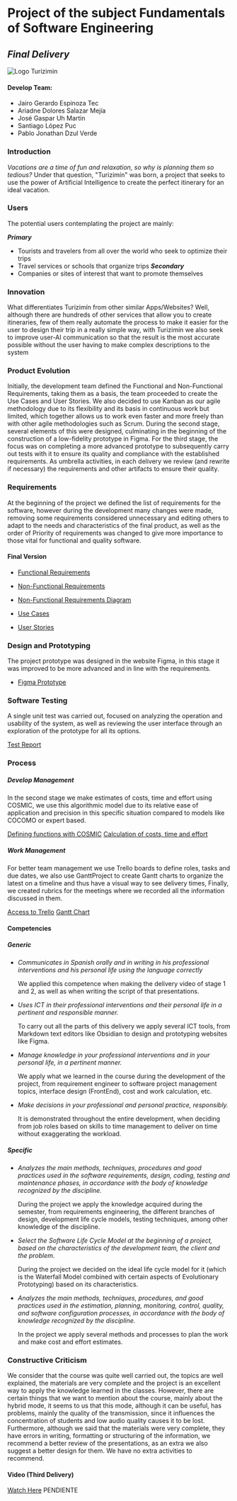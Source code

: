 # Project of the subject Fundamentals of Software Engineering
## *Final Delivery*
![Logo Turizimin](/Assets/TuriziminLogoNBG.png)
#### Develop Team:
- Jairo Gerardo Espinoza Tec
- Ariadne Dolores Salazar Mejía
- José Gaspar Uh Martin
- Santiago López Puc
- Pablo Jonathan Dzul Verde

### Introduction
*Vacations are a time of fun and relaxation, so why is planning them so tedious?*
Under that question, "Turizimín" was born, a project that seeks to use the power of Artificial Intelligence to create the perfect itinerary for an ideal vacation.

### Users
The potential users contemplating the project are mainly:

***Primary***
- Tourists and travelers from all over the world who seek to optimize their trips
- Travel services or schools that organize trips
***Secondary***
- Companies or sites of interest that want to promote themselves

### Innovation
What differentiates Turizimín from other similar Apps/Websites? Well, although there are hundreds of other services that allow you to create itineraries, few of them really automate the process to make it easier for the user to design their trip in a really simple way, with Turizimín we also seek to improve user-AI communication so that the result is the most accurate possible without the user having to make complex descriptions to the system

### Product Evolution

Initially, the development team defined the Functional and Non-Functional Requirements, taking them as a basis, the team proceeded to create the Use Cases and User Stories. We also decided to use Kanban as our agile methodology due to its flexibility and its basis in continuous work but limited, which together allows us to work even faster and more freely than with other agile methodologies such as Scrum.
During the second stage, several elements of this were designed, culminating in the beginning of the construction of a low-fidelity prototype in Figma.
For the third stage, the focus was on completing a more advanced prototype to subsequently carry out tests with it to ensure its quality and compliance with the established requirements.
As umbrella activities, in each delivery we review (and rewrite if necessary) the requirements and other artifacts to ensure their quality.

### Requirements
At the beginning of the project we defined the list of requirements for the software, however during the development many changes were made, removing some requirements considered unnecessary and editing others to adapt to the needs and characteristics of the final product, as well as the order of Priority of requirements was changed to give more importance to those vital for functional and quality software.

#### Final Version
- [Functional Requirements](/Requerimientos/Requerimientos-F.md)
- [Non-Functional Requirements](/Requerimientos/Requerimientos-NF.md)
- [Non-Functional Requirements Diagram](/Requerimientos/Diagrama-Requerimientos-NF.pdf)

- [Use Cases](/Requerimientos/CasosUso-HistoriasUsuario/DiagramaCasosUso.pdf)
- [User Stories](/Requerimientos/CasosUso-HistoriasUsuario/HistoriasUsuario.pdf)

### Design and Prototyping

The project prototype was designed in the website Figma, in this stage it was improved to be more advanced and in line with the requirements.

- [Figma Prototype](https://www.figma.com/file/sYwdK0ifnnBnVqLrTDscOn/Untitled?type=design&node-id=0%3A1&mode=design&t=jspHtt23VnkGViDF-1)

### Software Testing

A single unit test was carried out, focused on analyzing the operation and usability of the system, as well as reviewing the user interface through an exploration of the prototype for all its options.

[Test Report](/Pruebas/ReportePruebas_Prototipo.pdf)

### Process

##### Develop Management

In the second stage we make estimates of costs, time and effort using COSMIC, we use this algorithmic model due to its relative ease of application and precision in this specific situation compared to models like COCOMO or expert based.

[Defining functions with COSMIC](/Gestión/Desarrollo/Cosmic_DF.md)
[Calculation of costs, time and effort](/Gestión/Desarrollo/Calculo_CPE.pdf)

##### Work Management

For better team management we use Trello boards to define roles, tasks and due dates, we also use GanttProject to create Gantt charts to organize the latest on a timeline and thus have a visual way to see delivery times, Finally, we created rubrics for the meetings where we recorded all the information discussed in them.

[Access to Trello](https://trello.com/w/proyectoturizimin/home)
[Gantt Chart](/Gestión/Proyecto/ProyectoTurizimín.png)

#### Competencies

##### Generic
- *Communicates in Spanish orally and in writing in his professional interventions and his personal life using the language correctly*

	We applied this competence when making the delivery video of stage 1 and 2, as well as when writing the script of that presentations.

- *Uses ICT in their professional interventions and their personal life in a pertinent and responsible manner.*

	To carry out all the parts of this delivery we apply several ICT tools, from Markdown text editors like Obsidian to design and prototyping websites like Figma.

- *Manage knowledge in your professional interventions and in your personal life, in a pertinent manner.*

	We apply what we learned in the course during the development of the project, from requirement engineer to software project management topics, interface design (FrontEnd), cost and work calculation, etc.

- *Make decisions in your professional and personal practice, responsibly.*

	It is demonstrated throughout the entire development, when deciding from job roles based on skills to time management to deliver on time without exaggerating the workload.

##### Specific

- *Analyzes the main methods, techniques, procedures and good practices used in the software requirements, design, coding, testing and maintenance phases, in accordance with the body of knowledge recognized by the discipline.*

	During the project we apply the knowledge acquired during the semester, from requirements engineering, the different branches of design, development life cycle models, testing techniques, among other knowledge of the discipline.

- *Select the Software Life Cycle Model at the beginning of a project, based on the characteristics of the development team, the client and the problem.*

	During the project we decided on the ideal life cycle model for it (which is the Waterfall Model combined with certain aspects of Evolutionary Prototyping) based on its characteristics.

- *Analyzes the main methods, techniques, procedures, and good practices used in the estimation, planning, monitoring, control, quality, and software configuration processes, in accordance with the body of knowledge recognized by the discipline.*

	In the project we apply several methods and processes to plan the work and make cost and effort estimates.

### Constructive Criticism
We consider that the course was quite well carried out, the topics are well explained, the materials are very complete and the project is an excellent way to apply the knowledge learned in the classes.
However, there are certain things that we want to mention about the course, mainly about the hybrid mode, it seems to us that this mode, although it can be useful, has problems, mainly the quality of the transmission, since it influences the concentration of students and low audio quality causes it to be lost.
Furthermore, although we said that the materials were very complete, they have errors in writing, formatting or structuring of the information, we recommend a better review of the presentations, as an extra we also suggest a better design for them.
We have no extra activities to recommend.

#### Video (Third Delivery)

[Watch Here]() PENDIENTE
